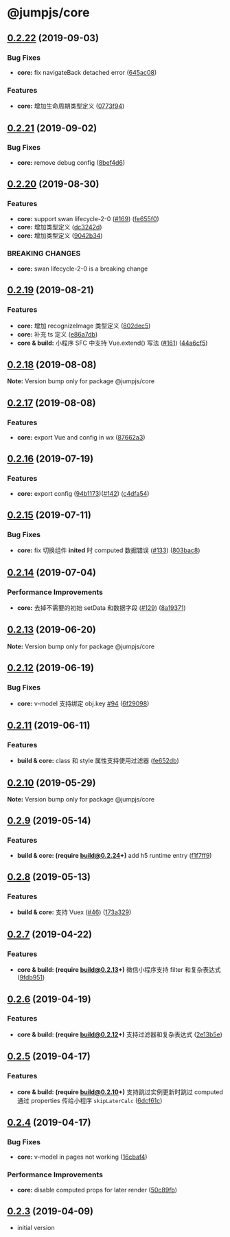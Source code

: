 # @jumpjs/core

## [0.2.22](https://github.com/max-team/Jump/compare/@jumpjs/core@0.2.21...@jumpjs/core@0.2.22) (2019-09-03)


### Bug Fixes

* **core:** fix navigateBack detached error ([645ac08](https://github.com/max-team/Jump/commit/645ac08))


### Features

* **core:** 增加生命周期类型定义 ([0773f94](https://github.com/max-team/Jump/commit/0773f94))





## [0.2.21](https://github.com/max-team/Jump/compare/@jumpjs/core@0.2.20...@jumpjs/core@0.2.21) (2019-09-02)


### Bug Fixes

* **core:** remove debug config ([8bef4d6](https://github.com/max-team/Jump/commit/8bef4d6))





## [0.2.20](https://github.com/max-team/Jump/compare/@jumpjs/core@0.2.19...@jumpjs/core@0.2.20) (2019-08-30)


### Features

* **core:** support swan lifecycle-2-0 ([#169](https://github.com/max-team/Jump/issues/169)) ([fe655f0](https://github.com/max-team/Jump/commit/fe655f0))
* **core:** 增加类型定义 ([dc3242d](https://github.com/max-team/Jump/commit/dc3242d))
* **core:** 增加类型定义 ([9042b34](https://github.com/max-team/Jump/commit/9042b34))


### BREAKING CHANGES

* **core:** swan lifecycle-2-0 is a breaking change





## [0.2.19](https://github.com/max-team/Jump/compare/@jumpjs/core@0.2.18...@jumpjs/core@0.2.19) (2019-08-21)


### Features

* **core:** 增加 recognizeImage 类型定义 ([802dec5](https://github.com/max-team/Jump/commit/802dec5))
* **core:** 补充 ts 定义 ([e86a7db](https://github.com/max-team/Jump/commit/e86a7db))
* **core & build:** 小程序 SFC 中支持 Vue.extend() 写法 ([#161](https://github.com/max-team/Jump/issues/161)) ([44a6cf5](https://github.com/max-team/Jump/commit/44a6cf5))





## [0.2.18](https://github.com/max-team/Jump/compare/@jumpjs/core@0.2.17...@jumpjs/core@0.2.18) (2019-08-08)

**Note:** Version bump only for package @jumpjs/core





## [0.2.17](https://github.com/max-team/Jump/compare/@jumpjs/core@0.2.16...@jumpjs/core@0.2.17) (2019-08-08)


### Features

* **core:** export Vue and config in wx ([87662a3](https://github.com/max-team/Jump/commit/87662a3))



## [0.2.16](https://github.com/max-team/Jump/compare/@jumpjs/core@0.2.15...@jumpjs/core@0.2.16) (2019-07-19)


### Features

* **core:** export config ([94b1173](https://github.com/max-team/Jump/commit/94b1173))([#142](https://github.com/max-team/Jump/issues/142)) ([c4dfa54](https://github.com/max-team/Jump/commit/c4dfa54))


## [0.2.15](https://github.com/max-team/Jump/compare/@jumpjs/core@0.2.14...@jumpjs/core@0.2.15) (2019-07-11)


### Bug Fixes

* **core:** fix 切换组件 __inited__ 时 computed 数据错误 ([#133](https://github.com/max-team/Jump/issues/133)) ([803bac8](https://github.com/max-team/Jump/commit/803bac8))



## [0.2.14](https://github.com/max-team/Jump/compare/@jumpjs/core@0.2.13...@jumpjs/core@0.2.14) (2019-07-04)


### Performance Improvements

* **core:** 去掉不需要的初始 setData 和数据字段 ([#129](https://github.com/max-team/Jump/issues/129)) ([8a19371](https://github.com/max-team/Jump/commit/8a19371))


## [0.2.13](https://github.com/max-team/Jump/compare/@jumpjs/core@0.2.12...@jumpjs/core@0.2.13) (2019-06-20)

**Note:** Version bump only for package @jumpjs/core


## [0.2.12](https://github.com/max-team/Jump/compare/@jumpjs/core@0.2.11...@jumpjs/core@0.2.12) (2019-06-19)

### Bug Fixes

* **core:** v-model 支持绑定 obj.key [#94](https://github.com/max-team/Jump/issues/94) ([6f29098](https://github.com/max-team/Jump/commit/6f29098))


## [0.2.11](https://github.com/max-team/Jump/compare/@jumpjs/core@0.2.10...@jumpjs/core@0.2.11) (2019-06-11)

### Features

* **build & core:** class 和 style 属性支持使用过滤器 ([fe652db](https://github.com/max-team/Jump/commit/fe652db))


## [0.2.10](https://github.com/max-team/Jump/compare/@jumpjs/core@0.2.9...@jumpjs/core@0.2.10) (2019-05-29)

**Note:** Version bump only for package @jumpjs/core


## [0.2.9](https://github.com/max-team/Jump/compare/@jumpjs/core@0.2.8...@jumpjs/core@0.2.9) (2019-05-14)


### Features

* **build & core: (require build@0.2.24+)** add h5 runtime entry ([f1f7ff9](https://github.com/max-team/Jump/commit/f1f7ff9))


## [0.2.8](https://github.com/max-team/Jump/compare/@jumpjs/core@0.2.7...@jumpjs/core@0.2.8) (2019-05-13)

### Features

* **build & core:** 支持 Vuex ([#46](https://github.com/max-team/Jump/issues/46)) ([173a329](https://github.com/max-team/Jump/commit/173a329))


## [0.2.7](https://github.com/max-team/Jump/compare/@jumpjs/core@0.2.6...@jumpjs/core@0.2.7) (2019-04-22)


### Features

* **core & build: (require build@0.2.13+)** 微信小程序支持 filter 和复杂表达式 ([9fdb951](https://github.com/max-team/Jump/commit/9fdb951))



## [0.2.6](https://github.com/max-team/Jump/compare/@jumpjs/core@0.2.5...@jumpjs/core@0.2.6) (2019-04-19)


### Features

* **core & build: (require build@0.2.12+)** 支持过滤器和复杂表达式  ([2e13b5e](https://github.com/max-team/Jump/commit/2e13b5e))



## [0.2.5](https://github.com/max-team/Jump/compare/@jumpjs/core@0.2.4...@jumpjs/core@0.2.5) (2019-04-17)


### Features

* **core & build: (require build@0.2.10+)** 支持跳过实例更新时跳过 computed 通过 properties 传给小程序 `skipLaterCalc` ([6dcf61c](https://github.com/max-team/Jump/commit/6dcf61c))



## [0.2.4](https://github.com/max-team/Jump/compare/@jumpjs/core@0.2.3...@jumpjs/core@0.2.4) (2019-04-17)


### Bug Fixes

* **core:** v-model in pages not working ([16cbaf4](https://github.com/max-team/Jump/commit/16cbaf4))


### Performance Improvements

* **core:** disable computed props for later render ([50c89fb](https://github.com/max-team/Jump/commit/50c89fb))


## [0.2.3](https://github.com/max-team/Jump/compare/@jumpjs/core@0.2.3...@jumpjs/core@0.2.3) (2019-04-09)

- initial version

